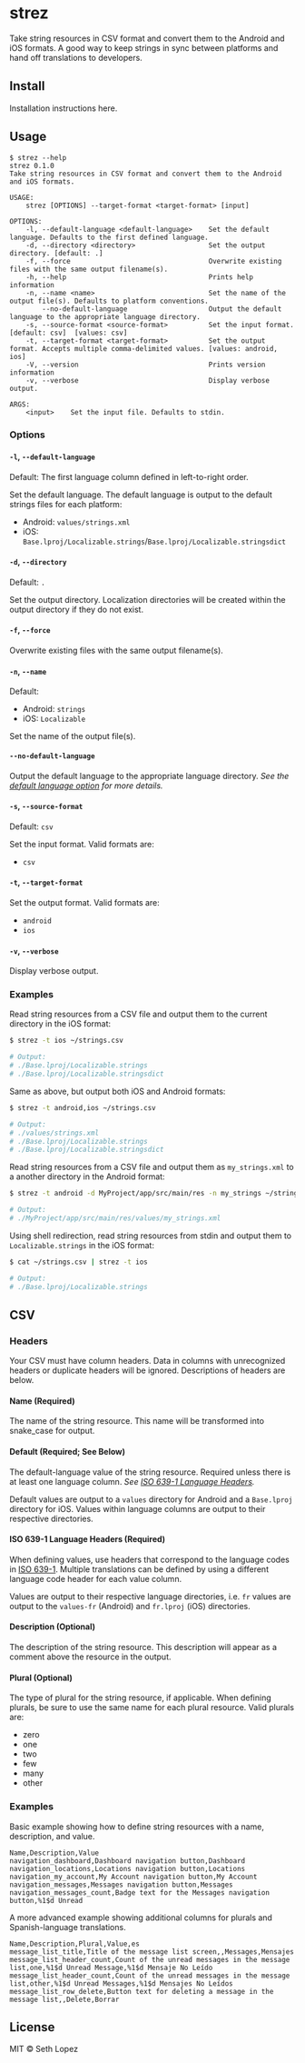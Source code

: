 # strez

Take string resources in CSV format and convert them to the Android and iOS
formats. A good way to keep strings in sync between platforms and hand off
translations to developers.

## Install

Installation instructions here.

## Usage

```
$ strez --help
strez 0.1.0
Take string resources in CSV format and convert them to the Android and iOS formats.

USAGE:
    strez [OPTIONS] --target-format <target-format> [input]

OPTIONS:
    -l, --default-language <default-language>    Set the default language. Defaults to the first defined language.
    -d, --directory <directory>                  Set the output directory. [default: .] 
    -f, --force                                  Overwrite existing files with the same output filename(s).
    -h, --help                                   Prints help information
    -n, --name <name>                            Set the name of the output file(s). Defaults to platform conventions.
        --no-default-language                    Output the default language to the appropriate language directory.
    -s, --source-format <source-format>          Set the input format. [default: csv]  [values: csv]
    -t, --target-format <target-format>          Set the output format. Accepts multiple comma-delimited values. [values: android, ios]
    -V, --version                                Prints version information
    -v, --verbose                                Display verbose output.

ARGS:
    <input>    Set the input file. Defaults to stdin.
```

### Options

#### `-l`, `--default-language`

Default: The first language column defined in left-to-right order.

Set the default language. The default language is output to the default strings
files for each platform:

- Android: `values/strings.xml`
- iOS: `Base.lproj/Localizable.strings`/`Base.lproj/Localizable.stringsdict`

#### `-d`, `--directory`

Default: `.`

Set the output directory. Localization directories will be created within the
output directory if they do not exist.

#### `-f`, `--force`

Overwrite existing files with the same output filename(s).

#### `-n`, `--name`

Default:

- Android: `strings`
- iOS: `Localizable`

Set the name of the output file(s).

#### `--no-default-language`

Output the default language to the appropriate language directory.
_See the [default language option](#-l---default-language) for more details._

#### `-s`, `--source-format`

Default: `csv`

Set the input format. Valid formats are:

- `csv`

#### `-t`, `--target-format`

Set the output format. Valid formats are:

- `android`
- `ios`

#### `-v`, `--verbose`

Display verbose output.

### Examples

Read string resources from a CSV file and output them to the current directory
in the iOS format:

```sh
$ strez -t ios ~/strings.csv

# Output:
# ./Base.lproj/Localizable.strings
# ./Base.lproj/Localizable.stringsdict
```

Same as above, but output both iOS and Android formats:

```sh
$ strez -t android,ios ~/strings.csv

# Output:
# ./values/strings.xml
# ./Base.lproj/Localizable.strings
# ./Base.lproj/Localizable.stringsdict
```

Read string resources from a CSV file and output them as `my_strings.xml` to a
another directory in the Android format:

```sh
$ strez -t android -d MyProject/app/src/main/res -n my_strings ~/strings.csv

# Output:
# ./MyProject/app/src/main/res/values/my_strings.xml
```

Using shell redirection, read string resources from stdin and output them to
`Localizable.strings` in the iOS format:

```sh
$ cat ~/strings.csv | strez -t ios

# Output:
# ./Base.lproj/Localizable.strings
```

## CSV

### Headers

Your CSV must have column headers. Data in columns with unrecognized
headers or duplicate headers will be ignored. Descriptions of headers are below.

#### Name (Required)

The name of the string resource. This name will be transformed into snake_case
for output.

#### Default (Required; See Below)

The default-language value of the string resource. Required unless there is at
least one language column.
_See [ISO 639-1 Language Headers](#iso-639-1-language-headers-optional)._

Default values are output to a `values` directory for Android and a `Base.lproj`
directory for iOS. Values within language columns are output to their respective
directories.

#### ISO 639-1 Language Headers (Required)

When defining values, use headers that correspond to the language codes in
[ISO 639-1](https://en.wikipedia.org/wiki/List_of_ISO_639-1_codes). Multiple
translations can be defined by using a different language code header for each
value column.

Values are output to their respective language directories, i.e. `fr` values are
output to the `values-fr` (Android) and `fr.lproj` (iOS) directories.

#### Description (Optional)

The description of the string resource. This description will appear as a
comment above the resource in the output.

#### Plural (Optional)

The type of plural for the string resource, if applicable. When defining
plurals, be sure to use the same name for each plural resource.
Valid plurals are:

- zero
- one
- two
- few
- many
- other

### Examples

Basic example showing how to define string resources with a name, description,
and value.

```
Name,Description,Value
navigation_dashboard,Dashboard navigation button,Dashboard
navigation_locations,Locations navigation button,Locations
navigation_my_account,My Account navigation button,My Account
navigation_messages,Messages navigation button,Messages
navigation_messages_count,Badge text for the Messages navigation button,%1$d Unread
```

A more advanced example showing additional columns for plurals and
Spanish-language translations.

```
Name,Description,Plural,Value,es
message_list_title,Title of the message list screen,,Messages,Mensajes
message_list_header_count,Count of the unread messages in the message list,one,%1$d Unread Message,%1$d Mensaje No Leído
message_list_header_count,Count of the unread messages in the message list,other,%1$d Unread Messages,%1$d Mensajes No Leídos
message_list_row_delete,Button text for deleting a message in the message list,,Delete,Borrar
```

## License

MIT &copy; Seth Lopez
